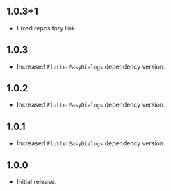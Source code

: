 ## 1.0.3+1

* Fixed repository link.

## 1.0.3

* Increased `FlutterEasyDialogs` dependency version.

## 1.0.2

* Increased `FlutterEasyDialogs` dependency version.
## 1.0.1

* Increased `FlutterEasyDialogs` dependency version.

## 1.0.0

* Initial release.
